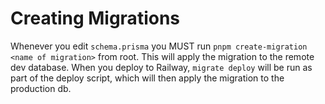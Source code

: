 # Creating Migrations

Whenever you edit `schema.prisma` you MUST run `pnpm create-migration <name of migration>` from root. This will apply the migration to the remote dev database. When you deploy to Railway, `migrate deploy` will be run as part of the deploy script, which will then apply the migration to the production db.
